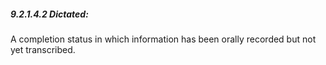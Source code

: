 ##### 9.2.1.4.2 Dictated:

A completion status in which information has been orally recorded but not yet transcribed.

